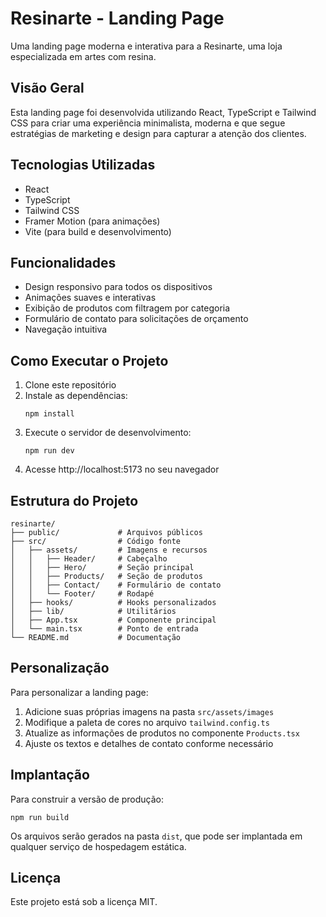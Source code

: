 # Resinarte - Landing Page

Uma landing page moderna e interativa para a Resinarte, uma loja especializada em artes com resina.

## Visão Geral

Esta landing page foi desenvolvida utilizando React, TypeScript e Tailwind CSS para criar uma experiência minimalista, moderna e que segue estratégias de marketing e design para capturar a atenção dos clientes.

## Tecnologias Utilizadas

- React
- TypeScript
- Tailwind CSS
- Framer Motion (para animações)
- Vite (para build e desenvolvimento)

## Funcionalidades

- Design responsivo para todos os dispositivos
- Animações suaves e interativas
- Exibição de produtos com filtragem por categoria
- Formulário de contato para solicitações de orçamento
- Navegação intuitiva

## Como Executar o Projeto

1. Clone este repositório
2. Instale as dependências:
   ```
   npm install
   ```
3. Execute o servidor de desenvolvimento:
   ```
   npm run dev
   ```
4. Acesse http://localhost:5173 no seu navegador

## Estrutura do Projeto

```
resinarte/
├── public/             # Arquivos públicos
├── src/                # Código fonte
│   ├── assets/         # Imagens e recursos
│   │   ├── Header/     # Cabeçalho
│   │   ├── Hero/       # Seção principal
│   │   ├── Products/   # Seção de produtos
│   │   ├── Contact/    # Formulário de contato
│   │   └── Footer/     # Rodapé
│   ├── hooks/          # Hooks personalizados
│   ├── lib/            # Utilitários
│   ├── App.tsx         # Componente principal
│   └── main.tsx        # Ponto de entrada
└── README.md           # Documentação
```

## Personalização

Para personalizar a landing page:

1. Adicione suas próprias imagens na pasta `src/assets/images`
2. Modifique a paleta de cores no arquivo `tailwind.config.ts`
3. Atualize as informações de produtos no componente `Products.tsx`
4. Ajuste os textos e detalhes de contato conforme necessário

## Implantação

Para construir a versão de produção:

```
npm run build
```

Os arquivos serão gerados na pasta `dist`, que pode ser implantada em qualquer serviço de hospedagem estática.

## Licença

Este projeto está sob a licença MIT.
